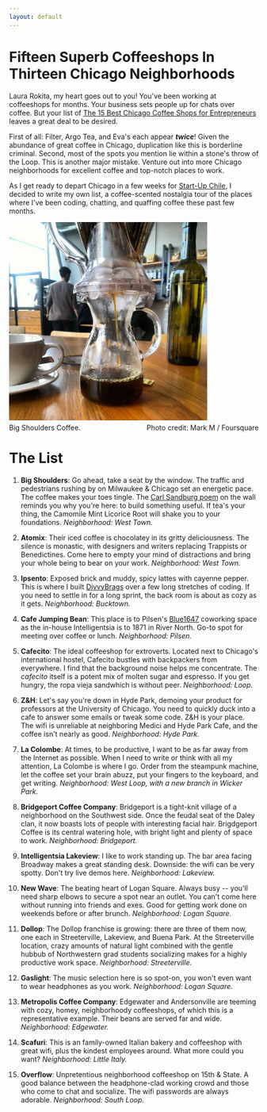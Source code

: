 ```yaml
---
layout: default
---
```

Fifteen Superb Coffeeshops In Thirteen Chicago Neighborhoods
================================

Laura Rokita, my heart goes out to you! You've been working at coffeeshops for months. Your business sets people up for chats over coffee. But your list of [The 15 Best Chicago Coffee Shops for Entrepreneurs](http://www.builtinchicago.org/blog/15-best-chicago-coffee-shops-entrepreneurs-freelancers-and-anyone-wfh) leaves a great deal to be desired.

First of all: Filter, Argo Tea, and Eva's each appear ___twice___! Given the abundance of great coffee in Chicago, duplication like this is borderline criminal. Second, most of the spots you mention lie within a stone's throw of the Loop. This is another major mistake. Venture out into more Chicago neighborhoods for excellent coffee and top-notch places to work. 

As I get ready to depart Chicago in a few weeks for [Start-Up Chile](http://startupchile.org/), I decided to write my own list, a coffee-scented nostalgia tour of the places where I've been coding, chatting, and quaffing coffee these past few months. 

<div class="center-image">
  <img width="400px" src="/assets/images/big_shoulders2.jpg">
  <br/>
  <div style="float: left; margin-top: 3px;">
    Big Shoulders Coffee.
  </div>
  <div style="float: right; margin-top: 3px;">
    Photo credit: Mark M / Foursquare
  </div>
</div>
<br/>

The List
================================

1. __Big Shoulders__: Go ahead, take a seat by the window. The traffic and pedestrians rushing by on Milwaukee & Chicago set an energetic pace. The coffee makes your toes tingle. The [Carl Sandburg poem](http://www.poetryfoundation.org/poetrymagazine/poem/2043) on the wall reminds you why you're here: to build something useful. If tea's your thing, the Camomile Mint Licorice Root will shake you to your foundations. *Neighborhood: West Town.*

1. __Atomix__: Their iced coffee is chocolatey in its gritty deliciousness. The silence is monastic, with designers and writers replacing Trappists or Benedictines. Come here to empty your mind of distractions and bring your whole being to bear on your work. _Neighborhood: West Town._

1. __Ipsento__: Exposed brick and muddy, spicy lattes with cayenne pepper. This is where I built [DivvyBrags](http://www.divvybrags.com) over a few long stretches of coding. If you need to settle in for a long sprint, the back room is about as cozy as it gets. _Neighborhood: Bucktown._

1. __Cafe Jumping Bean__: This place is to Pilsen's [Blue1647](http://www.blue1647.com/) coworking space as the in-house Intelligentsia is to 1871 in River North. Go-to spot for meeting over coffee or lunch. _Neighborhood: Pilsen._

1. __Cafecito__: The ideal coffeeshop for extroverts. Located next to Chicago's international hostel, Cafecito bustles with backpackers from everywhere. I find that the background noise helps me concentrate. The *cafecito* itself is a potent mix of molten sugar and espresso. If you get hungry, the ropa vieja sandwhich is without peer. _Neighborhood: Loop._ 

1. __Z&H__: Let's say you're down in Hyde Park, demoing your product for professors at the University of Chicago. You need to quickly duck into a cafe to answer some emails or tweak some code. Z&H is your place. The wifi is unreliable at neighboring Medici and Hyde Park Cafe, and the coffee isn't nearly as good. _Neighborhood: Hyde Park._

1. __La Colombe__: At times, to be productive, I want to be as far away from the Internet as possible. When I need to write or think with all my attention, La Colombe is where I go. Order from the steampunk machine, let the coffee set your brain abuzz, put your fingers to the keyboard, and get writing. _Neighborhood: West Loop, with a new branch in Wicker Park._

1. __Bridgeport Coffee Company__: Bridgeport is a tight-knit village of a neighborhood on the Southwest side. Once the feudal seat of the Daley clan, it now boasts lots of people with interesting facial hair. Brigdgeport Coffee is its central watering hole, with bright light and plenty of space to work. _Neighborhood: Bridgeport._

1. __Intelligentsia Lakeview__: I like to work standing up. The bar area facing Broadway makes a great standing desk. Downside: the wifi can be very spotty. Don't try live demos here. *Neighborhood: Lakeview.*

1. __New Wave__: The beating heart of Logan Square. Always busy -- you'll need sharp elbows to secure a spot near an outlet. You can't come here without running into friends and exes. Good for getting work done on weekends before or after brunch. _Neighborhood: Logan Square._

1. __Dollop__: The Dollop franchise is growing: there are three of them now, one each in Streeterville, Lakeview, and Buena Park. At the Streeterville location, crazy amounts of natural light combined with the gentle hubbub of Northwestern grad students socializing makes for a highly productive work space. _Neighborhood: Streeterville._ 

1. __Gaslight__: The music selection here is so spot-on, you won't even want to wear headphones as you work. *Neighborhood: Logan Square.*

1. __Metropolis Coffee Company__: Edgewater and Andersonville are teeming with cozy, homey, neighborhoody coffeeshops, of which this is a representative example. Their beans are served far and wide. *Neighborhood: Edgewater.*

1. __Scafuri__: This is an family-owned Italian bakery and coffeeshop with great wifi, plus the kindest employees around. What more could you want?  _Neighborhood: Little Italy._

1. __Overflow__: Unpretentious neighborhood coffeeshop on 15th & State. A good balance between the headphone-clad working crowd and those who come to chat and socialize. The wifi passwords are always adorable. _Neighborhood: South Loop._
